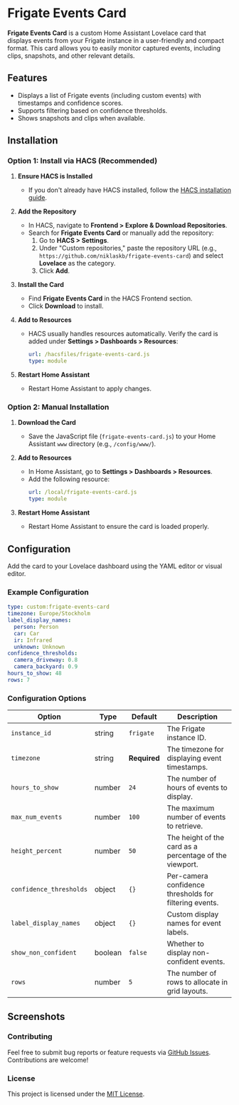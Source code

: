 # Frigate Events Card

**Frigate Events Card** is a custom Home Assistant Lovelace card that displays events from your Frigate instance in a user-friendly and compact format. This card allows you to easily monitor captured events, including clips, snapshots, and other relevant details.

## Features
- Displays a list of Frigate events (including custom events) with timestamps and confidence scores.
- Supports filtering based on confidence thresholds.
- Shows snapshots and clips when available.


## Installation

### Option 1: Install via HACS (Recommended)

1. **Ensure HACS is Installed**
   - If you don't already have HACS installed, follow the [HACS installation guide](https://hacs.xyz/docs/setup/download).

2. **Add the Repository**
   - In HACS, navigate to **Frontend > Explore & Download Repositories**.
   - Search for **Frigate Events Card** or manually add the repository:
     1. Go to **HACS > Settings**.
     2. Under "Custom repositories," paste the repository URL (e.g., `https://github.com/niklaskb/frigate-events-card`) and select **Lovelace** as the category.
     3. Click **Add**.

3. **Install the Card**
   - Find **Frigate Events Card** in the HACS Frontend section.
   - Click **Download** to install.

4. **Add to Resources**
   - HACS usually handles resources automatically. Verify the card is added under **Settings > Dashboards > Resources**:
     ```yaml
     url: /hacsfiles/frigate-events-card.js
     type: module
     ```

5. **Restart Home Assistant**
   - Restart Home Assistant to apply changes.

### Option 2: Manual Installation

1. **Download the Card**
   - Save the JavaScript file (`frigate-events-card.js`) to your Home Assistant `www` directory (e.g., `/config/www/`).

2. **Add to Resources**
   - In Home Assistant, go to **Settings > Dashboards > Resources**.
   - Add the following resource:
     ```yaml
     url: /local/frigate-events-card.js
     type: module
     ```

3. **Restart Home Assistant**
   - Restart Home Assistant to ensure the card is loaded properly.


## Configuration

Add the card to your Lovelace dashboard using the YAML editor or visual editor.

### Example Configuration
```yaml
type: custom:frigate-events-card
timezone: Europe/Stockholm
label_display_names:
  person: Person
  car: Car
  ir: Infrared
  unknown: Unknown
confidence_thresholds:
  camera_driveway: 0.8
  camera_backyard: 0.9
hours_to_show: 48
rows: 7
```

### Configuration Options
| Option                  | Type      | Default      | Description                                               |
|-------------------------|-----------|--------------|-----------------------------------------------------------|
| `instance_id`           | string    | `frigate`    | The Frigate instance ID.                                  |
| `timezone`              | string    | **Required** | The timezone for displaying event timestamps.             |
| `hours_to_show`         | number    | `24`         | The number of hours of events to display.                 |
| `max_num_events`        | number    | `100`        | The maximum number of events to retrieve.                 |
| `height_percent`        | number    | `50`         | The height of the card as a percentage of the viewport.   |
| `confidence_thresholds` | object    | `{}`         | Per-camera confidence thresholds for filtering events.    |
| `label_display_names`   | object    | `{}`         | Custom display names for event labels.                    |
| `show_non_confident`    | boolean   | `false`      | Whether to display non-confident events.                  |
| `rows`                  | number    | `5`          | The number of rows to allocate in grid layouts.           |

## Screenshots


### Contributing

Feel free to submit bug reports or feature requests via [GitHub Issues](https://github.com/your-repo-url). Contributions are welcome!


### License

This project is licensed under the [MIT License](https://opensource.org/licenses/MIT).
